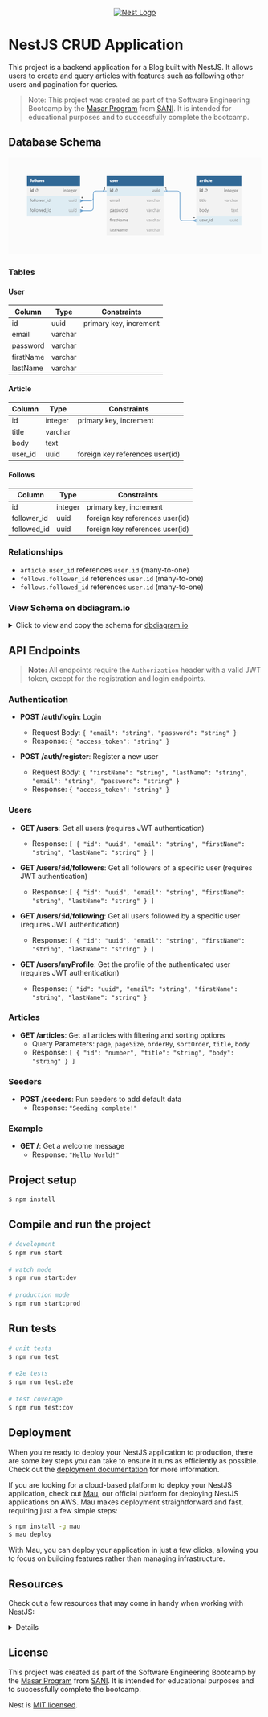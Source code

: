 <p align="center">
  <a href="http://nestjs.com/" target="blank"><img src="https://nestjs.com/img/logo-small.svg" width="120" alt="Nest Logo" /></a>
</p>

# NestJS CRUD Application

This project is a backend application for a Blog built with NestJS. It allows users to create and query articles with features such as following other users and pagination for queries.

> Note: This project was created as part of the Software Engineering Bootcamp by the [Masar Program](https://x.com/devWithSANI) from [SANI](https://masarbysani.com). It is intended for educational purposes and to successfully complete the bootcamp.

## Database Schema

![Database Schema](assets/Nest-Articles-projects.png)

### Tables

#### User
| Column     | Type    | Constraints                       |
|------------|---------|-----------------------------------|
| id         | uuid    | primary key, increment            |
| email      | varchar |                                   |
| password   | varchar |                                   |
| firstName  | varchar |                                   |
| lastName   | varchar |                                   |

#### Article
| Column     | Type    | Constraints                       |
|------------|---------|-----------------------------------|
| id         | integer | primary key, increment            |
| title      | varchar |                                   |
| body       | text    |                                   |
| user_id    | uuid    | foreign key references user(id)   |

#### Follows
| Column       | Type    | Constraints                       |
|--------------|---------|-----------------------------------|
| id           | integer | primary key, increment            |
| follower_id  | uuid    | foreign key references user(id)   |
| followed_id  | uuid    | foreign key references user(id)   |

### Relationships

- `article.user_id` references `user.id` (many-to-one)
- `follows.follower_id` references `user.id` (many-to-one)
- `follows.followed_id` references `user.id` (many-to-one)

### View Schema on dbdiagram.io

<details>
  <summary>Click to view and copy the schema for <a href="https://dbdiagram.io/">dbdiagram.io</a></summary>

  ```plaintext
  Table user {
    id uuid [primary key, increment]
    email varchar
    password varchar
    firstName varchar
    lastName varchar
  }

  Table article {
    id integer [primary key, increment]
    title varchar
    body text
    user_id uuid
  }

  Table follows {
    id integer [primary key, increment]
    follower_id uuid
    followed_id uuid
  }

  Ref: article.user_id > user.id // many_to_one
  Ref: follows.follower_id > user.id // many_to_one
  Ref: follows.followed_id > user.id // many_to_one
  ```
</details>

## API Endpoints

> **Note:** All endpoints require the `Authorization` header with a valid JWT token, except for the registration and login endpoints.

### Authentication
- **POST /auth/login**: Login
  - Request Body: `{ "email": "string", "password": "string" }`
  - Response: `{ "access_token": "string" }`

- **POST /auth/register**: Register a new user
  - Request Body: `{ "firstName": "string", "lastName": "string", "email": "string", "password": "string" }`
  - Response: `{ "access_token": "string" }`

### Users
- **GET /users**: Get all users (requires JWT authentication)
  - Response: `[ { "id": "uuid", "email": "string", "firstName": "string", "lastName": "string" } ]`

- **GET /users/:id/followers**: Get all followers of a specific user (requires JWT authentication)
  - Response: `[ { "id": "uuid", "email": "string", "firstName": "string", "lastName": "string" } ]`

- **GET /users/:id/following**: Get all users followed by a specific user (requires JWT authentication)
  - Response: `[ { "id": "uuid", "email": "string", "firstName": "string", "lastName": "string" } ]`

- **GET /users/myProfile**: Get the profile of the authenticated user (requires JWT authentication)
  - Response: `{ "id": "uuid", "email": "string", "firstName": "string", "lastName": "string" }`

### Articles
- **GET /articles**: Get all articles with filtering and sorting options
  - Query Parameters: `page`, `pageSize`, `orderBy`, `sortOrder`, `title`, `body`
  - Response: `[ { "id": "number", "title": "string", "body": "string" } ]`

### Seeders
- **POST /seeders**: Run seeders to add default data
  - Response: `"Seeding complete!"`

### Example
- **GET /**: Get a welcome message
  - Response: `"Hello World!"`

## Project setup

```bash
$ npm install
```

## Compile and run the project

```bash
# development
$ npm run start

# watch mode
$ npm run start:dev

# production mode
$ npm run start:prod
```

## Run tests

```bash
# unit tests
$ npm run test

# e2e tests
$ npm run test:e2e

# test coverage
$ npm run test:cov
```

## Deployment

When you're ready to deploy your NestJS application to production, there are some key steps you can take to ensure it runs as efficiently as possible. Check out the [deployment documentation](https://docs.nestjs.com/deployment) for more information.

If you are looking for a cloud-based platform to deploy your NestJS application, check out [Mau](https://mau.nestjs.com), our official platform for deploying NestJS applications on AWS. Mau makes deployment straightforward and fast, requiring just a few simple steps:

```bash
$ npm install -g mau
$ mau deploy
```

With Mau, you can deploy your application in just a few clicks, allowing you to focus on building features rather than managing infrastructure.

## Resources

Check out a few resources that may come in handy when working with NestJS:

<details>

- Visit the [NestJS Documentation](https://docs.nestjs.com) to learn more about the framework.
- For questions and support, please visit our [Discord channel](https://discord.gg/G7Qnnhy).
- To dive deeper and get more hands-on experience, check out our official video [courses](https://courses.nestjs.com/).
- Deploy your application to AWS with the help of [NestJS Mau](https://mau.nestjs.com) in just a few clicks.
- Visualize your application graph and interact with the NestJS application in real-time using [NestJS Devtools](https://devtools.nestjs.com).
- Need help with your project (part-time to full-time)? Check out our official [enterprise support](https://enterprise.nestjs.com).
- To stay in the loop and get updates, follow us on [X](https://x.com/nestframework) and [LinkedIn](https://linkedin.com/company/nestjs).
- Looking for a job, or have a job to offer? Check out our official [Jobs board](https://jobs.nestjs.com).

</details>

## License

This project was created as part of the Software Engineering Bootcamp by the [Masar Program](https://x.com/devWithSANI) from [SANI](https://masarbysani.com). It is intended for educational purposes and to successfully complete the bootcamp.

Nest is [MIT licensed](https://github.com/nestjs/nest/blob/master/LICENSE).